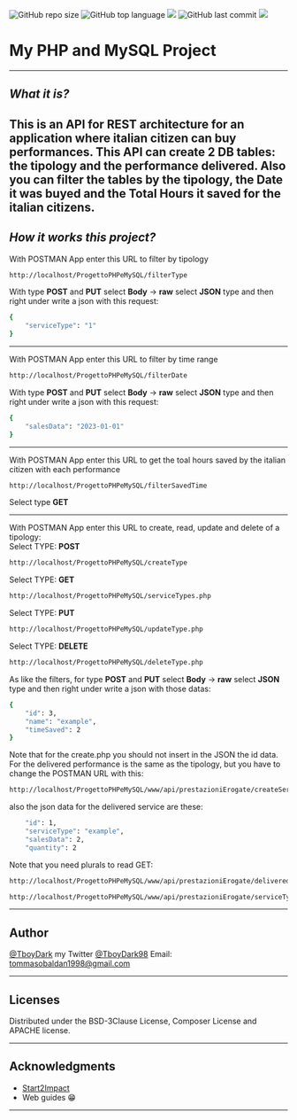 ![GitHub repo size](https://img.shields.io/github/repo-size/TboyDark/progettoPhp-MySql?style=for-the-badge) ![GitHub top language](https://img.shields.io/github/languages/top/TboyDark/progettoPhp-MySql?style=for-the-badge&logo=php) ![](https://img.shields.io/badge/dependency%20manager%20used-composer-green?style=for-the-badge&logo=composer)
![GitHub last commit](https://img.shields.io/github/last-commit/TboyDark/progettoPhp-MySql?style=for-the-badge&logo=github) ![](https://img.shields.io/badge/PHP%20Package-WAMP-purple?style=for-the-badge&logo=wampserver)
#   My PHP and MySQL Project
---
## _What it is?_

 This is an API for REST architecture for an application where italian citizen can buy performances.
 This API can create 2 DB tables: the tipology and the performance delivered.
 Also you can filter the tables by the tipology, the Date it was buyed and the Total Hours it saved for the italian citizens.
---

## _How it works this project?_
With POSTMAN App enter this URL to filter by tipology
```bash
http://localhost/ProgettoPHPeMySQL/filterType
```
With type **POST** and **PUT** select **Body** -> **raw** select **JSON** type and then right under write a json with this request:
```bash
{
    "serviceType": "1"
}
```
---
With POSTMAN App enter this URL to filter by time range
```bash
http://localhost/ProgettoPHPeMySQL/filterDate
```
With type **POST** and **PUT** select **Body** -> **raw** select **JSON** type and then right under write a json with this request:
```bash
{
    "salesData": "2023-01-01"
}
```
---
With POSTMAN App enter this URL to get the toal hours saved by the italian citizen with each performance
```bash
http://localhost/ProgettoPHPeMySQL/filterSavedTime
```
Select type **GET**

---
With POSTMAN App enter this URL to create, read, update and delete of a tipology:<br>
Select TYPE: **POST** 

```bash
http://localhost/ProgettoPHPeMySQL/createType
```
Select TYPE: **GET**
```bash
http://localhost/ProgettoPHPeMySQL/serviceTypes.php
```
Select TYPE: **PUT**
```bash
http://localhost/ProgettoPHPeMySQL/updateType.php
```
Select TYPE: **DELETE**
```bash
http://localhost/ProgettoPHPeMySQL/deleteType.php
```
As like the filters, for type **POST** and **PUT** select **Body** -> **raw** select **JSON** type and then right under write a json with those datas:
```bash
{
    "id": 3,
    "name": "example",
    "timeSaved": 2
}
```
Note that for the create.php you should not insert in the JSON the id data.
For the delivered performance is the same as the tipology, but you have to change the POSTMAN URL with this:
```bash
http://localhost/ProgettoPHPeMySQL/www/api/prestazioniErogate/createService.php
```
also the json data for the delivered service are these:
```bash
    "id": 1,
    "serviceType": "example",
    "salesData": 2,
    "quantity": 2
```

Note that you need plurals to read GET: 
```bash
http://localhost/ProgettoPHPeMySQL/www/api/prestazioniErogate/deliveredServices.php
```
```bash
http://localhost/ProgettoPHPeMySQL/www/api/prestazioniErogate/serviceTypes.php
```

---

## Author
[@TboyDark](https://www.github.com/TboyDark)
my Twitter [@TboyDark98](https://twitter.com/TboyDark98) 
Email: tommasobaldan1998@gmail.com

---
## Licenses

Distributed under the BSD-3Clause License, Composer License and APACHE license.

---

## Acknowledgments

- [Start2Impact](https://www.start2impact.it/)
- Web guides 😁
---

